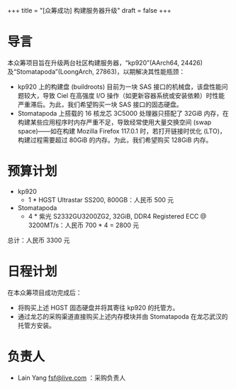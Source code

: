 +++
title = "[众筹成功] 构建服务器升级"
draft = false
+++

# 导言

本众筹项目旨在升级两台社区构建服务器，“kp920”(AArch64, 24426) 及“Stomatapoda”(LoongArch, 27863)，以期解决其性能瓶颈：

- kp920 上的构建盘 (buildroots) 目前为一块 SAS 接口的机械盘，该盘性能问题较大，导致 Ciel 在高强度 I/O 操作（如更新容器系统或安装依赖）时性能严重滞后。为此，我们希望购买一块 SAS 接口的固态硬盘。
- Stomatapoda 上搭载的 16 核龙芯 3C5000 处理器只搭配了 32GiB 内存，在构建某些应用程序时内存严重不足，导致经常使用大量交换空间 (swap space)——如在构建 Mozilla Firefox 117.0.1 时，若打开链接时优化 (LTO)，构建过程需要超过 80GiB 的内存。为此，我们希望购买 128GiB 内存。

# 预算计划

- kp920
    - 1 \* HGST Ultrastar SS200, 800GB：人民币 500 元
- Stomatapoda
    - 4 \* 紫光 S2332GU3200ZG2, 32GiB, DDR4 Registered ECC @ 3200MT/s：人民币 700 * 4 = 2800 元

总计：人民币 3300 元

# 日程计划

在本众筹项目成功完成后：

- 将购买上述 HGST 固态硬盘并将其寄往 kp920 的托管方。
- 通过龙芯的采购渠道直接购买上述内存模块并由 Stomatapoda 在龙芯武汉的托管方安装。

# 负责人

- Lain Yang <fsf@live.com> ：采购负责人
